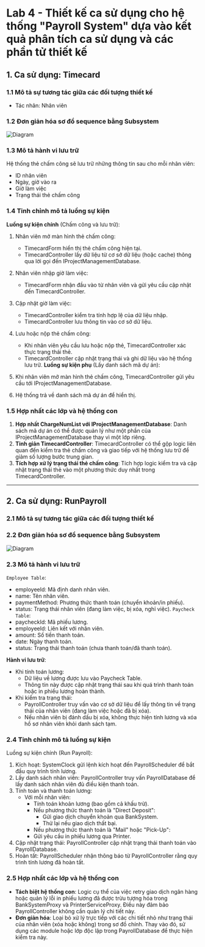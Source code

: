 # Lab 4 - Thiết kế ca sử dụng cho hệ thống "Payroll System" dựa vào kết quả phân tích ca sử dụng và các phần tử thiết kế
## 1. Ca sử dụng: Timecard
### 1.1 Mô tả sự tương tác giữa các đối tượng thiết kế
  - Tác nhân: Nhân viên
### 1.2 Đơn giản hóa sơ đồ sequence bằng Subsystem
![Diagram](https://www.planttext.com/api/plantuml/png/h9JDIWCn58NtUOhx0ds1BgHGVz6AYovqcMP2PsHoCwIPGfVYmeLFu49iAIA81GLNauMBGDyZJ-0hcB4KMpe_MjmCPCZvEFUSIpxDHskWgTAfY0bbMYhO4qaiHvmJ9b4h6KCt4fnH5UnB9JP-jXVdc2lIaoa6L8tWw4p9IyvqXoBjSy5Hxr9DUtJ02LdIeR6p1cv2nva747QC4DeN3467BZF0_FTH0BFls2UhWbN0ZuacdFZxem8nX94pDmZQPPE8R2hBUCTUTYr0Axebj3oDfTc0-d47Ti92F_yK0cVUm4wGb2kXKUAsgrmsXQ4pLwNK8fSRPHmuCujg4OiUl7ZPQXCEyxWmZyhS5bLOiG2d_juiWRudt4DinmA6URhiLxMtlxMO8tG5ehxlDT3V1hYmpoambpsb4CzVqwqtk4PRFqCPeIfyP-wIRHsV-nLPH8Q0EUWVlBOu1lcZz0K00F__0m00)

### 1.3 Mô tả hành vi lưu trữ
Hệ thống thẻ chấm công sẽ lưu trữ những thông tin sau cho mỗi nhân viên:
- ID nhân viên
- Ngày, giờ vào ra
- Giờ làm việc
- Trạng thái thẻ chấm công

### 1.4 Tinh chỉnh mô tả luồng sự kiện
**Luồng sự kiện chính** (Chấm công và lưu trữ):
  1. Nhân viên mở màn hình thẻ chấm công:
     
     - TimecardForm hiển thị thẻ chấm công hiện tại.
     - TimecardController lấy dữ liệu từ cơ sở dữ liệu (hoặc cache) thông qua lời gọi đến IProjectManagementDatabase.
  2. Nhân viên nhập giờ làm việc:
     
     - TimecardForm nhận đầu vào từ nhân viên và gửi yêu cầu cập nhật đến TimecardController.
  3. Cập nhật giờ làm việc:
     
     - TimecardController kiểm tra tính hợp lệ của dữ liệu nhập.
     - TimecardController lưu thông tin vào cơ sở dữ liệu.
  4. Lưu hoặc nộp thẻ chấm công:
     - Khi nhân viên yêu cầu lưu hoặc nộp thẻ, TimecardController xác thực trạng thái thẻ.
     - TimecardController cập nhật trạng thái và ghi dữ liệu vào hệ thống lưu trữ.
**Luồng sự kiện phụ** (Lấy danh sách mã dự án):
  1. Khi nhân viên mở màn hình thẻ chấm công, TimecardController gửi yêu cầu tới IProjectManagementDatabase.
  2. Hệ thống trả về danh sách mã dự án để hiển thị.
### 1.5 Hợp nhất các lớp và hệ thống con
1. **Hợp nhất ChargeNumList với IProjectManagementDatabase**: Danh sách mã dự án có thể được quản lý như một phần của IProjectManagementDatabase thay vì một lớp riêng.
2. **Tinh giản TimecardController**: TimecardController có thể gộp logic liên quan đến kiểm tra thẻ chấm công và giao tiếp với hệ thống lưu trữ để giảm số lượng bước trung gian.
3. **Tích hợp xử lý trạng thái thẻ chấm công**: Tích hợp logic kiểm tra và cập nhật trạng thái thẻ vào một phương thức duy nhất trong TimecardController.

---
## 2. Ca sử dụng: RunPayroll
### 2.1 Mô tả sự tương tác giữa các đối tượng thiết kế
### 2.2 Đơn giản hóa sơ đồ sequence bằng Subsystem
![Diagram](https://www.planttext.com/api/plantuml/png/Z5EzJiCm4Dxz53V2q1V8WAgs0wWCbOfG9SHWagYswfv3uY3b6PYO65W8224X8fWJeGv6VGy_0Q-0qmObb1Jm42jtzzrtFvy_YaKtKZHKyLmGwYePmZY9b3_l2-dEAakFucnjhGoZaAFoGq82Y-Gk3oWg6D4ab4ACNUPxiR3U5cTVeYhl4jlWWSxU3xW3Gvsv39WqUQhWF4v0XVeP6IYTsQzOlYvJd99DN2DNpUP0p-Gl2jwlJFuOjsUeenif1bJHCnhv3XoQ_241ZrfWf5DR639zXt31zHEIZMZej1SnQ4SJ8MK09yUckE4mDyKrRxfF2TZploAFlZNMmFrLcJNP0TgDRoUhLU30n1GP2Fq6YfKjAQbJN27he6rCGvClodMQ_1wcd4hmJ77fib-8AxKvS80GC6xnyLUBi8EhNzUk5NVNATRHs-WdTlfskYRF43WI7ptI9e1MGUvBVOkWh12QUYHTcwHyFfy0003__mC0)

### 2.3 Mô tả hành vi lưu trữ
`Employee Table`:
- employeeId: Mã định danh nhân viên.
- name: Tên nhân viên.
- paymentMethod: Phương thức thanh toán (chuyển khoản/in phiếu).
- status: Trạng thái nhân viên (đang làm việc, bị xóa, nghỉ việc).
`Paycheck Table`:
- paycheckId: Mã phiếu lương.
- employeeId: Liên kết với nhân viên.
- amount: Số tiền thanh toán.
- date: Ngày thanh toán.
- status: Trạng thái thanh toán (chưa thanh toán/đã thanh toán).

**Hành vi lưu trữ**:
- Khi tính toán lương:
  - Dữ liệu về lương được lưu vào Paycheck Table.
  - Thông tin này được cập nhật trạng thái sau khi quá trình thanh toán hoặc in phiếu lương hoàn thành.
- Khi kiểm tra trạng thái:
  - PayrollController truy vấn vào cơ sở dữ liệu để lấy thông tin về trạng thái của nhân viên (đang làm việc hoặc đã bị xóa).
  - Nếu nhân viên bị đánh dấu bị xóa, không thực hiện tính lương và xóa hồ sơ nhân viên khỏi danh sách tạm.
### 2.4 Tinh chỉnh mô tả luồng sự kiện
Luồng sự kiện chính (Run Payroll):
1. Kích hoạt: SystemClock gửi lệnh kích hoạt đến PayrollScheduler để bắt đầu quy trình tính lương.
2. Lấy danh sách nhân viên: PayrollController truy vấn PayrollDatabase để lấy danh sách nhân viên đủ điều kiện thanh toán.
3. Tính toán và thanh toán lương:
   - Với mỗi nhân viên:
     - Tính toán khoản lương (bao gồm cả khấu trừ).
     - Nếu phương thức thanh toán là "Direct Deposit":
       - Gửi giao dịch chuyển khoản qua BankSystem.
       - Thử lại nếu giao dịch thất bại.
     - Nếu phương thức thanh toán là "Mail" hoặc "Pick-Up":
     - Gửi yêu cầu in phiếu lương qua Printer.
4. Cập nhật trạng thái: PayrollController cập nhật trạng thái thanh toán vào PayrollDatabase.
5. Hoàn tất: PayrollScheduler nhận thông báo từ PayrollController rằng quy trình tính lương đã hoàn tất.
### 2.5 Hợp nhất các lớp và hệ thống con
- **Tách biệt hệ thống con**: Logic cụ thể của việc retry giao dịch ngân hàng hoặc quản lý lỗi in phiếu lương đã được trừu tượng hóa trong BankSystemProxy và PrinterServiceProxy. Điều này đảm bảo PayrollController không cần quản lý chi tiết này.
- **Đơn giản hóa**: Loại bỏ xử lý trực tiếp với các chi tiết nhỏ như trạng thái của nhân viên (xóa hoặc không) trong sơ đồ chính. Thay vào đó, sử dụng các module hoặc lớp độc lập trong PayrollDatabase để thực hiện kiểm tra này.

